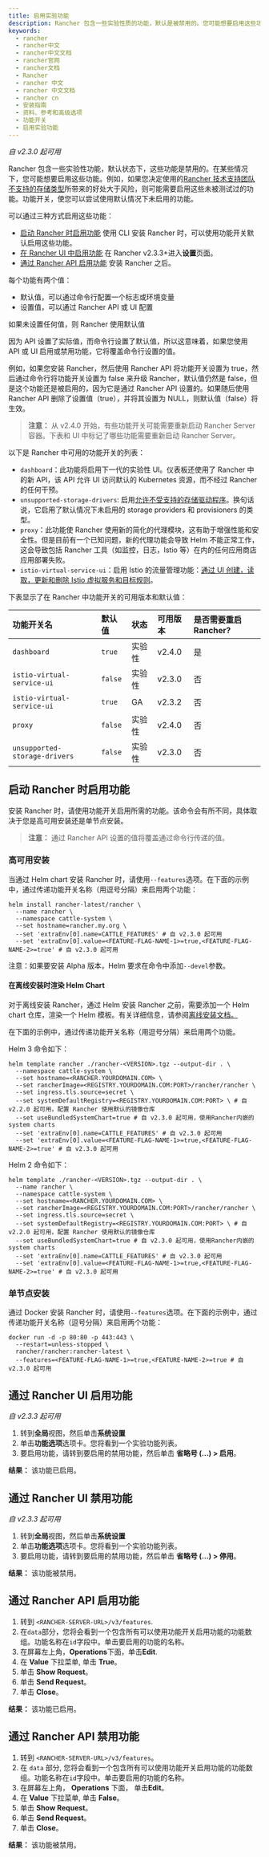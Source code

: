 ```yaml
---
title: 启用实验功能
description: Rancher 包含一些实验性质的功能，默认是被禁用的。您可能想要启用这些功能。例如，如果您决定使用的Rancher 技术支持团队不支持的存储类型所带来的好处大于风险，则可能需要启用这些未被测试过的功能。功能开关，使您可以尝试使用默认情况下未启用的功能。
keywords:
  - rancher
  - rancher中文
  - rancher中文文档
  - rancher官网
  - rancher文档
  - Rancher
  - rancher 中文
  - rancher 中文文档
  - rancher cn
  - 安装指南
  - 资料、参考和高级选项
  - 功能开关
  - 启用实验功能
---
```


_自 v2.3.0 起可用_

Rancher 包含一些实验性功能，默认状态下，这些功能是禁用的。在某些情况下，您可能想要启用这些功能。例如，如果您决定使用的[Rancher 技术支持团队不支持的存储类型](/docs/rancher2/installation/options/feature-flags/enable-not-default-storage-drivers/_index)所带来的好处大于风险，则可能需要启用这些未被测试过的功能。功能开关，使您可以尝试使用默认情况下未启用的功能。

可以通过三种方式启用这些功能：

- [启动 Rancher 时启用功能](#启动-rancher-时启用功能) 使用 CLI 安装 Rancher 时，可以使用功能开关默认启用这些功能。
- [在 Rancher UI 中启用功能](#通过-rancher-ui-启用功能) 在 Rancher v2.3.3+进入**设置**页面。
- [通过 Rancher API 启用功能](#通过-rancher-api-启用功能) 安装 Rancher 之后。

每个功能有两个值：

- 默认值，可以通过命令行配置一个标志或环境变量
- 设置值，可以通过 Rancher API 或 UI 配置

如果未设置任何值，则 Rancher 使用默认值

因为 API 设置了实际值，而命令行设置了默认值，所以这意味着，如果您使用 API 或 UI 启用或禁用功能，它将覆盖命令行设置的值。

例如，如果您安装 Rancher，然后使用 Rancher API 将功能开关设置为 true，然后通过命令行将功能开关设置为 false 来升级 Rancher，默认值仍然是 false，但是这个功能还是被启用的，因为它是通过 Rancher API 设置的。如果随后使用 Rancher API 删除了设置值（true），并将其设置为 NULL，则默认值（false）将生效。

> **注意：** 从 v2.4.0 开始，有些功能开关可能需要重新启动 Rancher Server 容器。下表和 UI 中标记了哪些功能需要重新启动 Rancher Server。

以下是 Rancher 中可用的功能开关的列表：

- `dashboard`：此功能将启用下一代的实验性 UI。仪表板还使用了 Rancher 中的新 API，该 API 允许 UI 访问默认的 Kubernetes 资源，而不经过 Rancher 的任何干预。
- `unsupported-storage-drivers`: 启用[允许不受支持的存储驱动程序](/docs/rancher2/installation/options/feature-flags/enable-not-default-storage-drivers/_index)。换句话说，它启用了默认情况下未启用的 storage providers 和 provisioners 的类型。
- `proxy`：此功能使 Rancher 使用新的简化的代理模块，这有助于增强性能和安全性。但是目前有一个已知问题，新的代理功能会导致 Helm 不能正常工作，这会导致包括 Rancher 工具（如监控，日志，Istio 等）在内的任何应用商店应用部署失败。
- `istio-virtual-service-ui`：启用 Istio 的流量管理功能：[通过 UI 创建，读取，更新和删除 Istio 虚拟服务和目标规则](/docs/rancher2/installation/options/feature-flags/istio-virtual-service-ui/_index)。

下表显示了在 Rancher 中功能开关的可用版本和默认值：

| 功能开关名                    | 默认值  | 状态   | 可用版本 | 是否需要重启 Rancher? |
| :---------------------------- | :------ | :----- | :------- | :-------------------- |
| `dashboard`                   | `true`  | 实验性 | v2.4.0   | 是                    |
| `istio-virtual-service-ui`    | `false` | 实验性 | v2.3.0   | 否                    |
| `istio-virtual-service-ui`    | `true`  | GA     | v2.3.2   | 否                    |
| `proxy`                       | `false` | 实验性 | v2.4.0   | 否                    |
| `unsupported-storage-drivers` | `false` | 实验性 | v2.3.0   | 否                    |

## 启动 Rancher 时启用功能

安装 Rancher 时，请使用功能开关启用所需的功能。该命令会有所不同，具体取决于您是高可用安装还是单节点安装。

> **注意：** 通过 Rancher API 设置的值将覆盖通过命令行传递的值。

### 高可用安装

当通过 Helm chart 安装 Rancher 时，请使用`--features`选项。在下面的示例中，通过传递功能开关名称（用逗号分隔）来启用两个功能：

```
helm install rancher-latest/rancher \
  --name rancher \
  --namespace cattle-system \
  --set hostname=rancher.my.org \
  --set 'extraEnv[0].name=CATTLE_FEATURES' # 自 v2.3.0 起可用
  --set 'extraEnv[0].value=<FEATURE-FLAG-NAME-1>=true,<FEATURE-FLAG-NAME-2>=true' # 自 v2.3.0 起可用
```

注意：如果要安装 Alpha 版本，Helm 要求在命令中添加`--devel`参数。

#### 在离线安装时渲染 Helm Chart

对于离线安装 Rancher，通过 Helm 安装 Rancher 之前，需要添加一个 Helm chart 仓库，渲染一个 Helm 模板。有关详细信息，请参阅[离线安装文档。](/docs/rancher2/installation/other-installation-methods/air-gap/install-rancher/_index)

在下面的示例中，通过传递功能开关名称（用逗号分隔）来启用两个功能。

Helm 3 命令如下：

```
helm template rancher ./rancher-<VERSION>.tgz --output-dir . \
  --namespace cattle-system \
  --set hostname=<RANCHER.YOURDOMAIN.COM> \
  --set rancherImage=<REGISTRY.YOURDOMAIN.COM:PORT>/rancher/rancher \
  --set ingress.tls.source=secret \
  --set systemDefaultRegistry=<REGISTRY.YOURDOMAIN.COM:PORT> \ # 自 v2.2.0 起可用，配置 Rancher 使用默认的镜像仓库
  --set useBundledSystemChart=true # 自 v2.3.0 起可用，使用Rancher内嵌的system charts
  --set 'extraEnv[0].name=CATTLE_FEATURES' # 自 v2.3.0 起可用
  --set 'extraEnv[0].value=<FEATURE-FLAG-NAME-1>=true,<FEATURE-FLAG-NAME-2>=true' # 自 v2.3.0 起可用
```

Helm 2 命令如下：

```
helm template ./rancher-<VERSION>.tgz --output-dir . \
  --name rancher \
  --namespace cattle-system \
  --set hostname=<RANCHER.YOURDOMAIN.COM> \
  --set rancherImage=<REGISTRY.YOURDOMAIN.COM:PORT>/rancher/rancher \
  --set ingress.tls.source=secret \
  --set systemDefaultRegistry=<REGISTRY.YOURDOMAIN.COM:PORT> \ # 自 v2.2.0 起可用，配置 Rancher 使用默认的镜像仓库
  --set useBundledSystemChart=true # 自 v2.3.0 起可用，使用Rancher内嵌的system charts
  --set 'extraEnv[0].name=CATTLE_FEATURES' # 自 v2.3.0 起可用
  --set 'extraEnv[0].value=<FEATURE-FLAG-NAME-1>=true,<FEATURE-FLAG-NAME-2>=true' # 自 v2.3.0 起可用
```

### 单节点安装

通过 Docker 安装 Rancher 时，请使用`--features`选项。在下面的示例中，通过传递功能开关名称（逗号分隔）来启用两个功能：

```
docker run -d -p 80:80 -p 443:443 \
  --restart=unless-stopped \
  rancher/rancher:rancher-latest \
  --features=<FEATURE-FLAG-NAME-1>=true,<FEATURE-NAME-2>=true # 自 v2.3.0 起可用
```

## 通过 Rancher UI 启用功能

_自 v2.3.3 起可用_

1. 转到**全局**视图，然后单击**系统设置**
1. 单击**功能选项**选项卡。您将看到一个实验功能列表。
1. 要启用功能，请转到要启用的禁用功能，然后单击 **省略号 (...) > 启用**。

**结果：** 该功能已启用。

## 通过 Rancher UI 禁用功能

_自 v2.3.3 起可用_

1. 转到**全局**视图，然后单击**系统设置**
1. 单击**功能选项**选项卡。您将看到一个实验功能列表。
1. 要启用功能，请转到要启用的禁用功能，然后单击 **省略号 (...) > 停用**。

**结果：** 该功能被禁用。

## 通过 Rancher API 启用功能

1. 转到 `<RANCHER-SERVER-URL>/v3/features`.
1. 在`data`部分，您将会看到一个包含所有可以使用功能开关启用功能的功能数组。功能名称在`id`字段中。单击要启用的功能的名称。
1. 在屏幕左上角，**Operations**下面，单击**Edit**.
1. 在 **Value** 下拉菜单, 单击 **True**。
1. 单击 **Show Request**。
1. 单击 **Send Request**。
1. 单击 **Close**。

**结果：** 该功能已启用。

## 通过 Rancher API 禁用功能

1. 转到 `<RANCHER-SERVER-URL>/v3/features`。
1. 在 `data` 部分, 您将会看到一个包含所有可以使用功能开关启用功能的功能数组。功能名称在`id`字段中。单击要启用的功能的名称。
1. 在屏幕左上角， **Operations** 下面， 单击**Edit**。
1. 在 **Value** 下拉菜单, 单击 **False**。
1. 单击 **Show Request**。
1. 单击 **Send Request**。
1. 单击 **Close**。

**结果：** 该功能被禁用。
